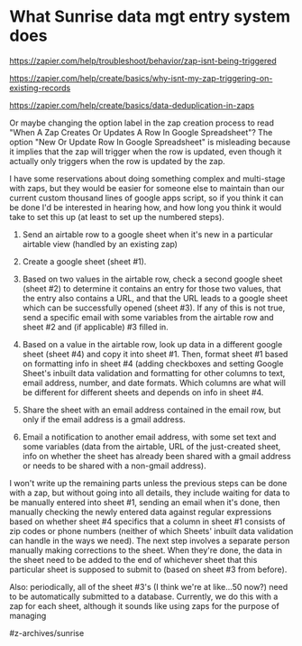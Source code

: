 # What Sunrise  data mgt entry system does
https://zapier.com/help/troubleshoot/behavior/zap-isnt-being-triggered

https://zapier.com/help/create/basics/why-isnt-my-zap-triggering-on-existing-records

https://zapier.com/help/create/basics/data-deduplication-in-zaps





Or maybe changing the option label in the zap creation process to read "When A Zap Creates Or Updates A Row In Google Spreadsheet"? The option "New Or Update Row In Google Spreadsheet" is misleading because it implies that the zap will trigger when the row is updated, even though it actually only triggers when the row is updated by the zap. 

I have some reservations about doing something complex and multi-stage with zaps, but they would be easier for someone else to maintain than our current custom thousand lines of google apps script, so if you think it can be done I'd be interested in hearing how, and how long you think it would take to set this up (at least to set up the numbered steps). 

1. Send an airtable row to a google sheet when it's new in a particular airtable view (handled by an existing zap)

2. Create a google sheet (sheet #1).

3. Based on two values in the airtable row, check a second google sheet (sheet #2) to determine it contains an entry for those two values, that the entry also contains a URL, and that the URL leads to a google sheet which can be successfully opened (sheet #3). If any of this is not true, send a specific email with some variables from the airtable row and sheet #2 and (if applicable) #3 filled in.

4. Based on a value in the airtable row, look up data in a different google sheet (sheet #4) and copy it into sheet #1. Then, format sheet #1 based on formatting info in sheet #4 (adding checkboxes and setting Google Sheet's inbuilt data validation and formatting for other columns to text, email address, number, and date formats. Which columns are what will be different for different sheets and depends on info in sheet #4.

5. Share the sheet with an email address contained in the email row, but only if the email address is a gmail address. 

6. Email a notification to another email address, with some set text and some variables (data from the airtable, URL of the just-created sheet, info on whether the sheet has already been shared with a gmail address or needs to be shared with a non-gmail address). 

I won't write up the remaining parts unless the previous steps can be done with a zap, but without going into all details, they include waiting for data to be manually entered into sheet #1, sending an email when it's done, then manually checking the newly entered data against regular expressions based on whether sheet #4 specifics that a column in sheet #1 consists of zip codes or phone numbers (neither of which Sheets' inbuilt data validation can handle in the ways we need). The next step involves a separate person manually making corrections to the sheet. When they're done, the data in the sheet need to be added to the end of whichever sheet that this particular sheet is supposed to submit to (based on sheet #3 from before). 


Also: periodically, all of the sheet #3's (I think we're at like...50 now?) need to be automatically submitted to a database. Currently, we do this with a zap for each sheet, although it sounds like using zaps for the purpose of managing 


#z-archives/sunrise
